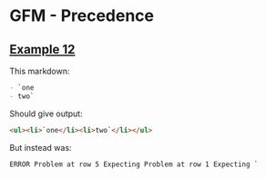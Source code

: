 # GFM - Precedence

## [Example 12](https://spec.commonmark.org/0.29/#example-12)

This markdown:

```markdown
- `one
- two`

```

Should give output:

```html
<ul><li>`one</li><li>two`</li></ul>
```

But instead was:

```html
ERROR Problem at row 5 Expecting Problem at row 1 Expecting `
```
